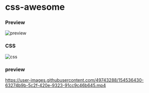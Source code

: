 # css-awesome
<h3>Preview</h3>

![preview](https://user-images.githubusercontent.com/49743288/154535179-cbbc6fb0-5ce9-47a7-b313-f43296e0da21.png)

<h3>CSS</h3>

![css](https://user-images.githubusercontent.com/49743288/154535908-f60f3d0d-27a0-4ab1-9295-5cb42204694a.png)

<h3>preview</h3>

https://user-images.githubusercontent.com/49743288/154536430-63274b9b-5c2f-420e-9323-91cc9c46b645.mp4
